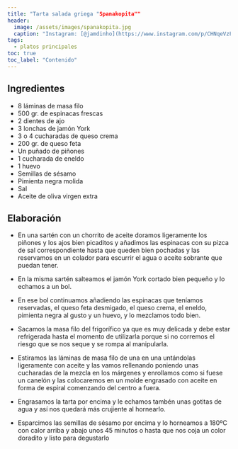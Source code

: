 ```yaml
---
title: "Tarta salada griega "Spanakopita""
header:
  image: /assets/images/spanakopita.jpg
  caption: "Instagram: [@jamdinho](https://www.instagram.com/p/CHNqeVzFQq7/)"
tags:
  - platos principales
toc: true
toc_label: "Contenido"
---
```



## Ingredientes

- 8 láminas de masa filo 
- 500 gr. de espinacas frescas
- 2 dientes de ajo
- 3 lonchas de jamón York
- 3 o 4 cucharadas de queso crema
- 200 gr. de queso feta
- Un puñado de piñones
- 1 cucharada de eneldo
- 1 huevo
- Semillas de sésamo
- Pimienta negra molida
- Sal
- Aceite de oliva virgen extra


## Elaboración

- En una sartén con un chorrito de aceite doramos ligeramente los piñones y los ajos bien picaditos y añadimos las espinacas con su pizca de sal correspondiente hasta que queden bien pochadas y las reservamos en un colador para escurrir el agua o aceite sobrante que puedan tener.

- En la misma sartén salteamos el jamón York cortado bien pequeño y lo echamos a un bol.

- En ese bol continuamos añadiendo las espinacas que teníamos reservadas, el queso feta desmigado, el queso crema, el eneldo, pimienta negra al gusto y un huevo, y lo mezclamos todo bien.

- Sacamos la masa filo del frigorífico ya que es muy delicada y debe estar refrigerada hasta el momento de utilizarla porque si no corremos el riesgo que se nos seque y se rompa al manipularla.

- Estiramos las láminas de masa filo de una en una untándolas ligeramente con aceite y las vamos rellenando poniendo unas cucharadas de la mezcla en los márgenes y enrollamos como si fuese un canelón y las colocaremos en un molde engrasado con aceite en forma de espiral comenzando del centro a fuera.

- Engrasamos la tarta por encima y le echamos tambén unas gotitas de agua y así nos quedará más crujiente al hornearlo.

- Esparcimos las semillas de sésamo por encima y lo horneamos a 180ºC con calor arriba y abajo unos 45 minutos o hasta que nos coja un color doradito y listo para degustarlo